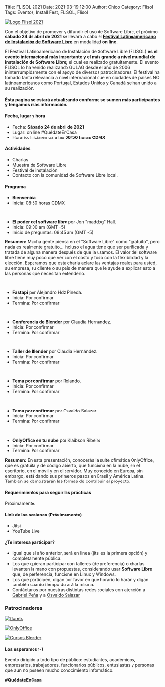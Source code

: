 Title: FLISOL 2021
Date: 2021-03-19 12:00
Author: Chico
Category: Flisol
Tags: Eventos, Install Fest, FLISOL, Flisol

[![Logo Flisol 2021]({attach}2021-03-19-invitacion_flisol/flisol-libre-software-logo.jpg)]({attach}2021-03-19-invitacion_flisol/flisol-libre-software-logo.jpg)

Con el objetivo de promover y difundir el uso de Software Libre, el próximo **sábado 24 de abril de 2021** se llevará a cabo el **[Festival Latinoamericano de Instalación de Software Libre](https://flisol.info/FLISOL2021/Mexico/Torreon?highlight=%28%5CbCategoryCity%5Cb%29)** en modalidad **on line**.

<!-- break -->

El Festival Latinoamericano de Instalación de Software Libre (FLISOL) **es el evento internacional más importante y el más grande a nivel mundial de instalación de Software Libre;** el cual es realizado gratuitamente. El evento FLISOL lo ha venido realizando GULAG desde el año de 2006 ininterrumpidamente con el apoyo de diversos patrocinadores. El festival ha tomado tanta relevancia a nivel internacional que en ciudades de países NO latinoamericanos como Portugal, Estados Unidos y Canadá se han unido a su realización.

#### Ésta pagina se estará actualizando conforme se sumen más participantes y tengamos más información.

#### Fecha, lugar y hora

+ Fecha: **Sábado 24 de abril de 2021**
+ Lugar: on line #QuédateEnCasa
+ Horario: Iniciaremos a las **08:50 horas CDMX**

#### Actividades

+ Charlas
+ Muestra de Software Libre
+ Festival de instalación
+ Contacto con la comunidad de Software Libre local.

#### Programa

* **Bienvenida**
* Inicia: 08:50 horas CDMX

<br />

* **El poder del software libre** por Jon "maddog" Hall.
* Inicia: 09:00 am (GMT -5)
* Inicio de preguntas: 09:45 am (GMT -5)

**Resumen:** Mucha gente piensa en el "Software Libre" como "gratuito", pero nada es realmente gratuito... incluso el agua tiene que ser purificada y tratada de alguna manera después de que la usamos. El valor del software libre tiene muy poco que ver con el costo y todo con la flexibilidad y la elección. Esperamos que esta charla aclare las ventajas reales para usted, su empresa, su cliente o su país de manera que le ayude a explicar esto a las personas que necesitan entenderlo.

<br />

* **Fastapi** por Alejandro Hdz Pineda.
* Inicia: Por confirmar
* Termina: Por confirmar

<br />

+ **Conferencia de Blender** por Claudia Hernández.
+ Inicia: Por confirmar
+ Termina: Por confirmar

<br />

+ **Taller de Blender** por Claudia Hernández.
+ Inicia: Por confirmar
+ Termina: Por confirmar

<br />

+ **Tema por confirmar** por Rolando.
+ Inicia: Por confirmar
+ Termina: Por confirmar

<br />

+ **Tema por confirmar** por Osvaldo Salazar
+ Inicia: Por confirmar
+ Termina: Por confirmar

<br />

+ **OnlyOffice en tu nube** por Klaibson Ribeiro
+ Inicia: Por confirmar
+ Termina: Por confirmar

**Resumen:** En esta presentación, conocerás la suite ofimática OnlyOffice, que es gratuita y de código abierto, que funciona en la nube, en el escritorio, en el móvil y en el servidor. Muy conocido en Europa, sin embargo, está dando sus primeros pasos en Brasil y América Latina. También se demostrarán las formas de contribuir al proyecto.

#### Requerimientos para seguir las prácticas

Próximamente.

#### Link de las sesiones (Próximamente)
+ Jitsi
+ YouTube Live

#### ¿Te interesa participar?

* Igual que el año anterior, será en linea (jitsi es la primera opción) y completamente pública.
* Los que quieran participar con talleres (de preferencia) o charlas levanten la mano con propuestas, considerando usar **Software Libre** que, de preferencia, funcione en Linux y Windows.
* Los que participen, digan por favor en que horario lo harán y digan también cuanto tiempo durará la misma.
* Contáctanos por nuestras distintas redes sociales con atención a [Gabriel Peña](https://twitter.com/guabyboy) y a [Osvaldo Salazar](https://twitter.com/osvaldo_salazar)

### Patrocinadores

[![florels]({attach}2021-03-19-invitacion_flisol/Perfumeria_Florels_blanco.png)]({attach}2021-03-19-invitacion_flisol/Perfumeria_Florels_blanco.png)

[![OnlyOffice]({attach}2021-03-19-invitacion_flisol/Logo_light_onlyoffice.png)]({attach}2021-03-19-invitacion_flisol/Logo_light_onlyoffice.png)

[![Cursos Blender]({attach}2021-03-19-invitacion_flisol/logo-cursosblender.png)]({attach}2021-03-19-invitacion_flisol/logo-cursosblender.png)

#### Los esperamos :-)

Evento dirigido a todo tipo de público: estudiantes, académicos, empresarios, trabajadores, funcionarios públicos, entusiastas y personas que aun no poseen mucho conocimiento informático.

**#QuédateEnCasa**
